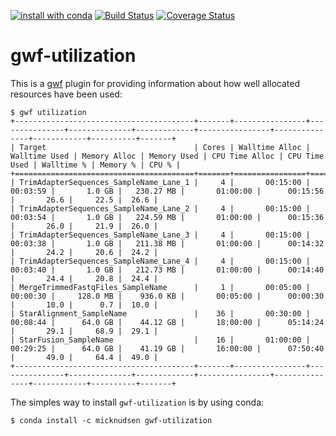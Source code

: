 [![install with conda](https://img.shields.io/badge/install%20with-conda-brightgreen.svg?style=flat)](https://conda.anaconda.org/micknudsen) [![Build Status](https://travis-ci.org/micknudsen/gwf-utilization.svg?branch=master)](https://travis-ci.org/micknudsen/gwf-utilization) [![Coverage Status](https://coveralls.io/repos/github/micknudsen/gwf-utilization/badge.svg?branch=master)](https://coveralls.io/github/micknudsen/gwf-utilization?branch=master)

# gwf-utilization

This is a [gwf](http://gwf.readthedocs.io/en/latest/) plugin for providing information about how well allocated resources have been used:


```
$ gwf utilization
+----------------------------------------+-------+----------------+---------------+--------------+-------------+----------------+---------------+------------+----------+-------+
| Target                                 | Cores | Walltime Alloc | Walltime Used | Memory Alloc | Memory Used | CPU Time Alloc | CPU Time Used | Walltime % | Memory % | CPU % |
+========================================+=======+================+===============+==============+=============+================+===============+============+==========+=======+
| TrimAdapterSequences_SampleName_Lane_1 |     4 |       00:15:00 |      00:03:59 |       1.0 GB |   230.27 MB |       01:00:00 |      00:15:56 |       26.6 |     22.5 |  26.6 |
| TrimAdapterSequences_SampleName_Lane_2 |     4 |       00:15:00 |      00:03:54 |       1.0 GB |   224.59 MB |       01:00:00 |      00:15:36 |       26.0 |     21.9 |  26.0 |
| TrimAdapterSequences_SampleName_Lane_3 |     4 |       00:15:00 |      00:03:38 |       1.0 GB |   211.38 MB |       01:00:00 |      00:14:32 |       24.2 |     20.6 |  24.2 |
| TrimAdapterSequences_SampleName_Lane_4 |     4 |       00:15:00 |      00:03:40 |       1.0 GB |   212.73 MB |       01:00:00 |      00:14:40 |       24.4 |     20.8 |  24.4 |
| MergeTrimmedFastqFiles_SampleName      |     1 |       00:05:00 |      00:00:30 |     128.0 MB |    936.0 KB |       00:05:00 |      00:00:30 |       10.0 |      0.7 |  10.0 |
| StarAlignment_SampleName               |    36 |       00:30:00 |      00:08:44 |      64.0 GB |    44.12 GB |       18:00:00 |      05:14:24 |       29.1 |     68.9 |  29.1 |
| StarFusion_SampleName                  |    16 |       01:00:00 |      00:29:25 |      64.0 GB |    41.19 GB |       16:00:00 |      07:50:40 |       49.0 |     64.4 |  49.0 |
+----------------------------------------+-------+----------------+---------------+--------------+-------------+----------------+---------------+------------+----------+-------+
```

The simples way to install `gwf-utilization` is by using conda:

```
$ conda install -c micknudsen gwf-utilization
```
